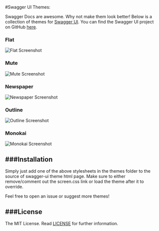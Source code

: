 #Swagger UI Themes:

Swagger Docs are awesome. Why not make them look better! Below is a collection of themes for [Swagger UI](http://swagger.io/swagger-ui/).
You can find the Swagger UI project on GitHub [here](https://github.com/swagger-api/swagger-ui).

### Flat
![Flat Screenshot](https://github.com/ostranme/swagger-ui-themes/tree/master/screenshots/flat.png)

### Mute
![Mute Screenshot](https://github.com/ostranme/swagger-ui-themes/tree/master/screenshots/mute.png)

### Newspaper
![Newspaper Screenshot](https://github.com/ostranme/swagger-ui-themes/tree/master/screenshots/newpaper.png)

### Outline
![Outline Screenshot](https://github.com/ostranme/swagger-ui-themes/tree/master/screenshots/outline.png)

### Monokai
![Monokai Screenshot](https://github.com/ostranme/swagger-ui-themes/tree/master/screenshots/monokai.png)

###Installation
---
Simply just add one of the above stylesheets in the themes folder to the source of swagger-ui theme html page. Make sure to either remove/comment out the screen.css link or load the theme after it to override.

Feel free to open an issue or suggest more themes!

###License
---

The MIT License. Read [LICENSE](LICENSE) for further information.
